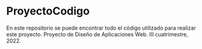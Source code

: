# ProyectoCodigo
En este repositorio se puede encontrar todo el código utilizado para realizar este proyecto. 
Proyecto de Diseño de Aplicaciones Web. 
III cuatrimestre, 2022. 
